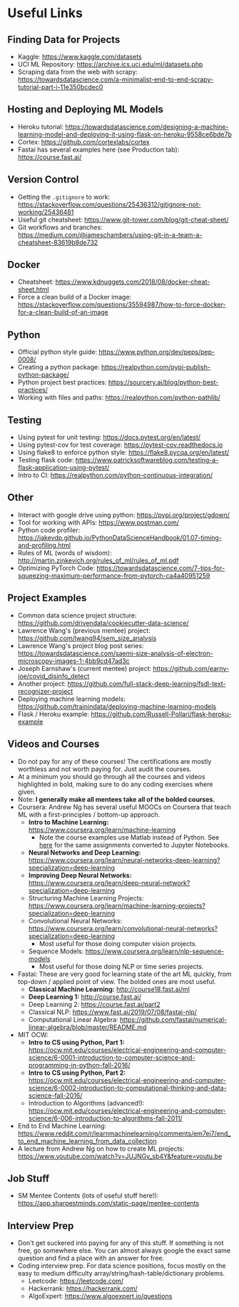 # Useful Links

## Finding Data for Projects
- Kaggle: https://www.kaggle.com/datasets
- UCI ML Repository: https://archive.ics.uci.edu/ml/datasets.php
- Scraping data from the web with scrapy: https://towardsdatascience.com/a-minimalist-end-to-end-scrapy-tutorial-part-i-11e350bcdec0

## Hosting and Deploying ML Models
- Heroku tutorial: https://towardsdatascience.com/designing-a-machine-learning-model-and-deploying-it-using-flask-on-heroku-9558ce6bde7b
- Cortex: https://github.com/cortexlabs/cortex
- Fastai has several examples here (see Production tab): https://course.fast.ai/

## Version Control
- Getting the `.gitignore` to work: https://stackoverflow.com/questions/25436312/gitignore-not-working/25436481
- Useful git cheatsheet: https://www.git-tower.com/blog/git-cheat-sheet/
- Git workflows and branches: https://medium.com/@jameschambers/using-git-in-a-team-a-cheatsheet-83619b8de732

## Docker
- Cheatsheet: https://www.kdnuggets.com/2018/08/docker-cheat-sheet.html
- Force a clean build of a Docker image: https://stackoverflow.com/questions/35594987/how-to-force-docker-for-a-clean-build-of-an-image

## Python
- Official python style guide: https://www.python.org/dev/peps/pep-0008/
- Creating a python package: https://realpython.com/pypi-publish-python-package/
- Python project best practices: https://sourcery.ai/blog/python-best-practices/
- Working with files and paths: https://realpython.com/python-pathlib/

## Testing
- Using pytest for unit testing: https://docs.pytest.org/en/latest/
- Using pytest-cov for test coverage: https://pytest-cov.readthedocs.io
- Using flake8 to enforce python style: https://flake8.pycqa.org/en/latest/
- Testing flask code: https://www.patricksoftwareblog.com/testing-a-flask-application-using-pytest/
- Intro to CI: https://realpython.com/python-continuous-integration/

## Other
- Interact with google drive using python: https://pypi.org/project/gdown/
- Tool for working with APIs: https://www.postman.com/
- Python code profiler: https://jakevdp.github.io/PythonDataScienceHandbook/01.07-timing-and-profiling.html
- Rules of ML (words of wisdom): http://martin.zinkevich.org/rules_of_ml/rules_of_ml.pdf
- Optimizing PyTorch Code: https://towardsdatascience.com/7-tips-for-squeezing-maximum-performance-from-pytorch-ca4a40951259

## Project Examples
- Common data science project structure: https://github.com/drivendata/cookiecutter-data-science/
- Lawrence Wang's (previous mentee) project: https://github.com/lwang94/sem_size_analysis
- Lawrence Wang's project blog post series: https://towardsdatascience.com/saemi-size-analysis-of-electron-microscopy-images-1-4bb9cd47ad3c
- Joseph Earnshaw's (current mentee) project: https://github.com/earny-joe/covid_disinfo_detect
- Another project: https://github.com/full-stack-deep-learning/fsdl-text-recognizer-project
- Deploying machine learning models: https://github.com/trainindata/deploying-machine-learning-models
- Flask / Heroku example: https://github.com/Russell-Pollari/flask-heroku-example

## Videos and Courses
- Do not pay for any of these courses! The certifications are mostly worthless and not worth paying for. Just audit the courses.
- At a minimum you should go through all the courses and videos highlighted in bold, making sure to do any coding exercises where given.
- Note: **I generally make all mentees take all of the bolded courses.**
- Coursera: Andrew Ng has several useful MOOCs on Coursera that teach ML with a first-principles / bottom-up approach.
    - **Intro to Machine Learning:** https://www.coursera.org/learn/machine-learning
        - Note the course examples use Matlab instead of Python. See [here](https://github.com/jellis18/ML-Course-Solutions) for the same assignments converted to Jupyter Notebooks.
    - **Neural Networks and Deep Learning:** https://www.coursera.org/learn/neural-networks-deep-learning?specialization=deep-learning
    - **Improving Deep Neural Networks:** https://www.coursera.org/learn/deep-neural-network?specialization=deep-learning
    - Structuring Machine Learning Projects: https://www.coursera.org/learn/machine-learning-projects?specialization=deep-learning
    - Convolutional Neural Networks: https://www.coursera.org/learn/convolutional-neural-networks?specialization=deep-learning
        - Most useful for those doing computer vision projects.
    - Sequence Models: https://www.coursera.org/learn/nlp-sequence-models
        - Most useful for those doing NLP or time series projects.
- Fastai: These are very good for learning state of the art ML quickly, from top-down / applied point of view. The bolded ones are most useful.
    - **Classical Machine Learning:** http://course18.fast.ai/ml
    - **Deep Learning 1:** http://course.fast.ai/
    - Deep Learning 2: https://course.fast.ai/part2
    - Classical NLP: https://www.fast.ai/2019/07/08/fastai-nlp/
    - Computational Linear Algebra: https://github.com/fastai/numerical-linear-algebra/blob/master/README.md
- MIT OCW:
    - **Intro to CS using Python, Part 1:** https://ocw.mit.edu/courses/electrical-engineering-and-computer-science/6-0001-introduction-to-computer-science-and-programming-in-python-fall-2016/
    - **Intro to CS using Python, Part 2:** https://ocw.mit.edu/courses/electrical-engineering-and-computer-science/6-0002-introduction-to-computational-thinking-and-data-science-fall-2016/
    - Introduction to Algorithms (advanced!): https://ocw.mit.edu/courses/electrical-engineering-and-computer-science/6-006-introduction-to-algorithms-fall-2011/
- End to End Machine Learning: https://www.reddit.com/r/learnmachinelearning/comments/em7ej7/end_to_end_machine_learning_from_data_collection
- A lecture from Andrew Ng on how to create ML projects: https://www.youtube.com/watch?v=JUJNGv_sb4Y&feature=youtu.be

## Job Stuff
- SM Mentee Contents (lots of useful stuff here!): https://app.sharpestminds.com/static-page/mentee-contents

## Interview Prep
- Don't get suckered into paying for any of this stuff. If something is not free, go somewhere else. You can almost always google the exact same question and find a place with an answer for free.
- Coding interview prep. For data science positions, focus mostly on the easy to medium difficulty array/string/hash-table/dictionary problems.
    - Leetcode: https://leetcode.com/
    - Hackerrank: https://hackerrank.com/
    - AlgoExpert: https://www.algoexpert.io/questions
